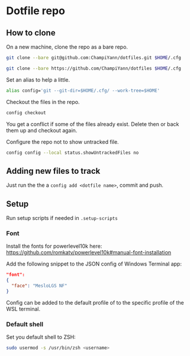 # Dotfile repo

## How to clone
On a new machine, clone the repo as a bare repo.
```sh
git clone --bare git@github.com:ChampiYann/dotfiles.git $HOME/.cfg
```
```sh
git clone --bare https://github.com/ChampiYann/dotfiles $HOME/.cfg
```

Set an alias to help a little.
```sh
alias config='git --git-dir=$HOME/.cfg/ --work-tree=$HOME'
```

Checkout the files in the repo.
```sh
config checkout
```

You get a conflict if some of the files already exist. Delete then or back them up and checkout again.

Configure the repo not to show untracked file.
```sh
config config --local status.showUntrackedFiles no
```

## Adding new files to track
Just run the the a `config add <dotfile name>`, commit and push.

## Setup
Run setup scripts if needed in `.setup-scripts`

### Font
Install the fonts for powerlevel10k here: https://github.com/romkatv/powerlevel10k#manual-font-installation

Add the following snippet to the JSON config of Windows Terminal app:
```json
"font":
{
  "face": "MesloLGS NF"
}
```
Config can be added to the default profile of to the specific profile of the WSL terminal.

### Default shell
Set you default shell to ZSH:
```sh
sudo usermod -s /usr/bin/zsh <username>
```
